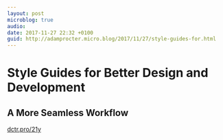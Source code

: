 ```yaml
---
layout: post
microblog: true
audio: 
date: 2017-11-27 22:32 +0100
guid: http://adamprocter.micro.blog/2017/11/27/style-guides-for.html
---
```

# Style Guides for Better Design and Development
## A More Seamless Workflow

[dctr.pro/21y](http://dctr.pro/21y)
